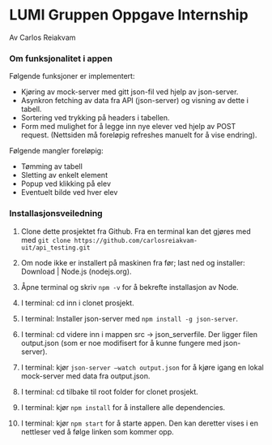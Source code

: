 # LUMI Gruppen Oppgave Internship

Av Carlos Reiakvam

### Om funksjonalitet i appen

Følgende funksjoner er implementert:

- Kjøring av mock-server med gitt json-fil ved hjelp av json-server.
- Asynkron fetching av data fra API (json-server) og visning av dette i tabell.
- Sortering ved trykking på headers i tabellen.
- Form med mulighet for å legge inn nye elever ved hjelp av POST request. 
 (Nettsiden må foreløpig refreshes manuelt for å vise endring).

Følgende mangler foreløpig:
- Tømming av tabell
- Sletting av enkelt element
- Popup ved klikking på elev
- Eventuelt bilde ved hver elev

### Installasjonsveiledning

1. Clone dette prosjektet fra Github. Fra en terminal kan det gjøres med med ```git clone https://github.com/carlosreiakvam-uit/api_testing.git```

2. Om node ikke er installert på maskinen fra før; last ned og installer: Download | Node.js (nodejs.org).

3. Åpne terminal og skriv ```npm -v``` for å bekrefte installasjon av Node.

4. I terminal: cd inn i clonet prosjekt.

5. I terminal: Installer json-server med ```npm install -g json-server```.

6. I terminal: cd videre inn i mappen src -> json_serverfile. Der ligger filen output.json (som er noe modifisert for å kunne fungere med json-server).

7. I terminal: kjør ```json-server –watch output.json``` for å kjøre igang en lokal mock-server med data fra output.json.
8. I terminal: cd tilbake til root folder for clonet prosjekt.
9. I terminal: kjør ```npm install``` for å installere alle dependencies.
10. I terminal: kjør ```npm start``` for å starte appen. Den kan deretter vises i en nettleser ved å følge linken som kommer opp. 

